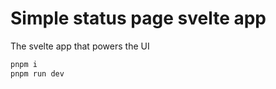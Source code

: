 # Simple status page svelte app

The svelte app that powers the UI

```bash
pnpm i
pnpm run dev
```

